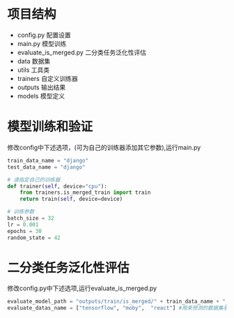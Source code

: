 # 项目结构

- config.py 配置设置
- main.py 模型训练
- evaluate_is_merged.py 二分类任务泛化性评估
- data 数据集
- utils 工具类
- trainers 自定义训练器
- outputs 输出结果
- models 模型定义

# 模型训练和验证

修改config中下述选项，(可为自己的训练器添加其它参数),运行main.py

```py
train_data_name = "django"
test_data_name = "django"

# 请指定自己的训练器 
def trainer(self, device="cpu"):
    from trainers.is_merged_train import train
    return train(self, device=device)

# 训练参数
batch_size = 32
lr = 0.001
epochs = 30
random_state = 42
```

# 二分类任务泛化性评估

修改config.py中下述选项,运行evaluate_is_merged.py
```py
evaluate_model_path = "outputs/train/is_merged/" + train_data_name + "_to_" + test_data_name + "/train_by_" + train_data_name + "_model.pth" #待测试模型
evaluate_datas_name = ["tensorflow", "moby",  "react"] #用来预测的数据集名称
```